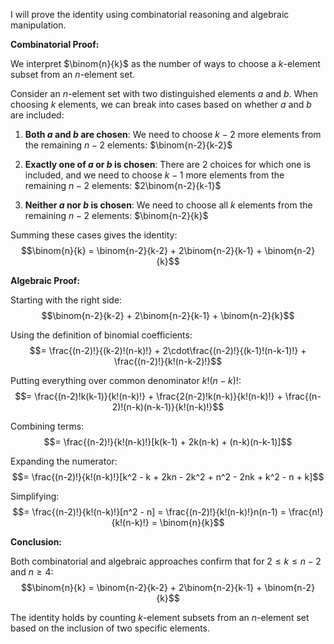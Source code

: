 I will prove the identity using combinatorial reasoning and algebraic manipulation.

**Combinatorial Proof:**

We interpret $\binom{n}{k}$ as the number of ways to choose a $k$-element subset from an $n$-element set.

Consider an $n$-element set with two distinguished elements $a$ and $b$. When choosing $k$ elements, we can break into cases based on whether $a$ and $b$ are included:

1. **Both $a$ and $b$ are chosen**: We need to choose $k-2$ more elements from the remaining $n-2$ elements: $\binom{n-2}{k-2}$

2. **Exactly one of $a$ or $b$ is chosen**: There are 2 choices for which one is included, and we need to choose $k-1$ more elements from the remaining $n-2$ elements: $2\binom{n-2}{k-1}$

3. **Neither $a$ nor $b$ is chosen**: We need to choose all $k$ elements from the remaining $n-2$ elements: $\binom{n-2}{k}$

Summing these cases gives the identity:
$$\binom{n}{k} = \binom{n-2}{k-2} + 2\binom{n-2}{k-1} + \binom{n-2}{k}$$

**Algebraic Proof:**

Starting with the right side:
$$\binom{n-2}{k-2} + 2\binom{n-2}{k-1} + \binom{n-2}{k}$$

Using the definition of binomial coefficients:
$$= \frac{(n-2)!}{(k-2)!(n-k)!} + 2\cdot\frac{(n-2)!}{(k-1)!(n-k-1)!} + \frac{(n-2)!}{k!(n-k-2)!}$$

Putting everything over common denominator $k!(n-k)!$:
$$= \frac{(n-2)!k(k-1)}{k!(n-k)!} + \frac{2(n-2)!k(n-k)}{k!(n-k)!} + \frac{(n-2)!(n-k)(n-k-1)}{k!(n-k)!}$$

Combining terms:
$$= \frac{(n-2)!}{k!(n-k)!}[k(k-1) + 2k(n-k) + (n-k)(n-k-1)]$$

Expanding the numerator:
$$= \frac{(n-2)!}{k!(n-k)!}[k^2 - k + 2kn - 2k^2 + n^2 - 2nk + k^2 - n + k]$$

Simplifying:
$$= \frac{(n-2)!}{k!(n-k)!}[n^2 - n] = \frac{(n-2)!}{k!(n-k)!}n(n-1) = \frac{n!}{k!(n-k)!} = \binom{n}{k}$$

**Conclusion:**

Both combinatorial and algebraic approaches confirm that for $2 \leq k \leq n-2$ and $n \geq 4$:
$$\binom{n}{k} = \binom{n-2}{k-2} + 2\binom{n-2}{k-1} + \binom{n-2}{k}$$

The identity holds by counting $k$-element subsets from an $n$-element set based on the inclusion of two specific elements.